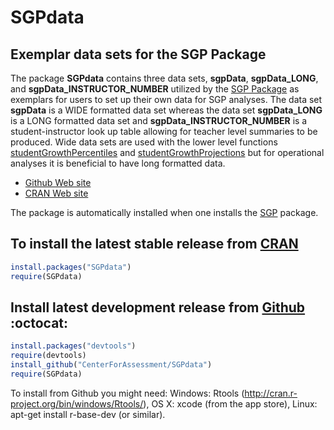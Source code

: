 SGPdata 
===


Exemplar data sets for the SGP Package
-----------------------------------------------------------------------

The package **SGPdata** contains three data sets, **sgpData**,  **sgpData\_LONG**, and **sgpData_INSTRUCTOR_NUMBER** utilized by the 
[SGP Package](https://github.com/CenterForAssessment/SGP/) as exemplars for users to set up their own data for SGP analyses.  The data set **sgpData** is a WIDE formatted data set 
whereas the data set **sgpData\_LONG** is a LONG formatted data set and **sgpData_INSTRUCTOR_NUMBER** is a student-instructor look up table allowing for teacher level summaries
to be produced. Wide data sets are used with the lower level functions [studentGrowthPercentiles](https://github.com/CenterForAssessment/SGP/blob/master/R/studentGrowthPercentiles.R) and 
[studentGrowthProjections](https://github.com/CenterForAssessment/SGP/blob/master/R/studentGrowthProjections.R) but for operational analyses it is beneficial to have long formatted data.

* [Github Web site](https://github.com/CenterForAssessment/SGPdata/)
* [CRAN Web site](http://cran.r-project.org/package=SGPdata)

The package is automatically installed when one installs the [SGP](https://github.com/CenterForAssessment/SGP/) package.

To install the latest stable release from [CRAN](http://cran.r-project.org/package=SGPdata)
---------------------------

```R
install.packages("SGPdata")
require(SGPdata)
```



Install latest development release from [Github](https://github.com/CenterForAssessment/SGPdata/) :octocat:
----------------------------------------------

```R 
install.packages("devtools")
require(devtools)
install_github("CenterForAssessment/SGPdata")
require(SGPdata)
```

To install from Github you might need: Windows: Rtools (http://cran.r-project.org/bin/windows/Rtools/), OS X: xcode (from the app store),
Linux: apt-get install r-base-dev (or similar).
